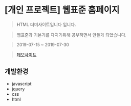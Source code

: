 # [개인 프로젝트] 웹표준 홈페이지 
 
> HTML 더미사이트입니다 입니다.

> 웹표준과 기본기를 다지기위해 공부하면서 만들게 되었습니다.

> 2019-07-15 ~ 2019-07-30

> [데모사이트](http://colaa333.dothome.co.kr/web/index.html)

## 개발환경
* javascript
* jquery
* css
* html

  
